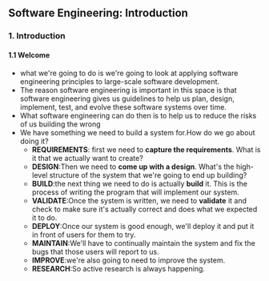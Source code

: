 ## Software Engineering: Introduction

### 1. Introduction

#### 1.1 Welcome 

- what we're going to do is we're going to look at applying software engineering principles
  to large-scale software development.
- The reason software engineering is important in this space is that software engineering gives us
  guidelines to help us plan, design, implement, test, and evolve these software systems over time.
- What software engineering can do then is to help us to reduce the risks of us building the wrong 
- We have something we need to build a system for.How do we go about doing it?
  - **REQUIREMENTS**: first we need to **capture the requirements**. What is it that we actually want to create?
  - **DESIGN**:Then we need to **come up with a design**. What's the high-level structure of the system that we're going to end up building?
  - **BUILD**:the next thing we need to do is actually **build** it. This is the process of writing the program that will implement our system.
  -  **VALIDATE**:Once the system is written, we need to **validate** it and check to make sure it's actually correct and does what we expected it to do.
  - **DEPLOY**:Once our system is good enough, we'll deploy it and put it in front of users for them to try.
  - **MAINTAIN**:We'll have to continually maintain the system and fix the bugs that those users will report to us.
  - **IMPROVE**:we're also going to need to improve the system.
  - **RESEARCH**:So active research is always happening.